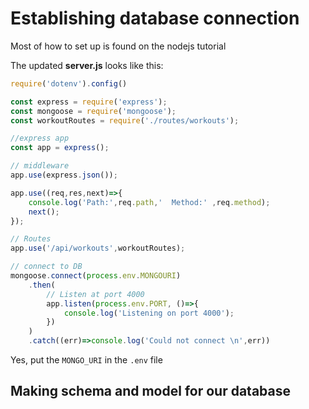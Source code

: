 # Establishing database connection

Most of how to set up is found on the nodejs tutorial

The updated **server.js** looks like this:

```js
require('dotenv').config()

const express = require('express');
const mongoose = require('mongoose');
const workoutRoutes = require('./routes/workouts');

//express app
const app = express();

// middleware
app.use(express.json());

app.use((req,res,next)=>{
    console.log('Path:',req.path,'  Method:' ,req.method);
    next();
});

// Routes
app.use('/api/workouts',workoutRoutes);

// connect to DB
mongoose.connect(process.env.MONGOURI)
    .then(
        // Listen at port 4000
        app.listen(process.env.PORT, ()=>{
            console.log('Listening on port 4000');
        })
    )
    .catch((err)=>console.log('Could not connect \n',err))
```

Yes, put the `MONGO_URI` in the `.env` file

## Making schema and model for our database